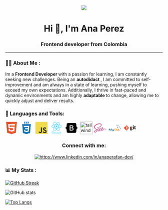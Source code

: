 <div id="header" align="center">
    <img src="https://media.giphy.com/media/iIqmM5tTjmpOB9mpbn/giphy.gif" width="200" />
    <h1 align="center">Hi 👋, I'm Ana Perez</h1>
    <h3 align="center">Frontend developer from Colombia
</div>




---

### 👨‍💻 About Me :
    
Im a  <b> Frontend Developer </b> with a passion for learning, I am constantly seeking new challenges. Being an <b> autodidact </b>, I am committed to self-improvement and am always in a state of learning, pushing myself to exceed my own expectations. Additionally, I thrive in fast-paced and dynamic environments and am highly <b> adaptable </b> to change, allowing me to quickly adjust and deliver results.   


<div align="left">
    <h3>🔨 Languages and Tools:</h3>
    <div>
        <img src="https://github.com/devicons/devicon/blob/master/icons/html5/html5-original.svg" title="HTML5" alt="HTML" width="40" height="40"/>&nbsp;
        <img src="https://github.com/devicons/devicon/blob/master/icons/css3/css3-plain-wordmark.svg"  title="CSS3" alt="CSS" width="40" height="40"/>&nbsp;
        <img src="https://github.com/devicons/devicon/blob/master/icons/javascript/javascript-original.svg" title="JavaScript" alt="JavaScript" width="40" height="40"/>&nbsp;
        <img src="https://github.com/devicons/devicon/blob/master/icons/react/react-original-wordmark.svg" title="React" alt="React" width="40" height="40"/>&nbsp;
        <img src="https://github.com/devicons/devicon/blob/master/icons/bootstrap/bootstrap-plain.svg" title="Bootstrap" alt="Bootstrap" width="40" height="40"/>&nbsp;
        <img src="https://cdn.jsdelivr.net/gh/devicons/devicon/icons/tailwindcss/tailwindcss-plain.svg" title="tailwind" **alt="tailwind" width="40" height="40" />
        <img src="https://github.com/devicons/devicon/blob/master/icons/sass/sass-original.svg" title="Sass" alt="Sass" width="40" height="40"/>&nbsp;
        <img src="https://github.com/devicons/devicon/blob/master/icons/mysql/mysql-original-wordmark.svg" title="MySQL"  alt="MySQL" width="40" height="40"/>&nbsp;
        <img src="https://github.com/devicons/devicon/blob/master/icons/git/git-original-wordmark.svg" title="Git" **alt="Git" width="40" height="40"/> 
      </div>
    
 <div>
    <h3 align="center">Connect with me:</h3>
<p align="center">
<a href="https://www.linkedin.com/in/anaperafan-dev/" target="blank"><img align="center" src="https://raw.githubusercontent.com/rahuldkjain/github-profile-readme-generator/master/src/images/icons/Social/linked-in-alt.svg" alt="https://www.linkedin.com/in/anaperafan-dev/" height="50" width="50" /></a>
</p>
</div>


### 📊 My Stats :

[![GitHub Streak](http://github-readme-streak-stats.herokuapp.com?user=Issblann&theme=onedark)](https://git.io/streak-stats)

![GitHub stats](https://github-readme-stats.vercel.app/api?username=Issblann&show_icons=true&theme=radical)

[![Top Langs](https://github-readme-stats.vercel.app/api/top-langs/?username=Issblann&theme=tokyonight)](https://github.com/anuraghazra/github-readme-stats)
